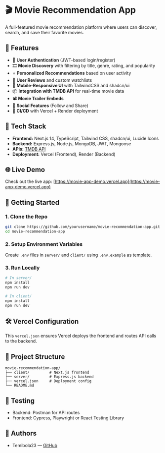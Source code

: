 # 🎬 Movie Recommendation App

A full-featured movie recommendation platform where users can discover, search, and save their favorite movies.

## 🔑 Features

- 🔐 **User Authentication** (JWT-based login/register)
- 🎞️ **Movie Discovery** with filtering by title, genre, rating, and popularity
- ⭐ **Personalized Recommendations** based on user activity
- 📝 **User Reviews** and custom watchlists
- 📱 **Mobile-Responsive UI** with TailwindCSS and shadcn/ui
- 📦 **Integration with TMDB API** for real-time movie data
- 📽️ **Movie Trailer Embeds**
- 👥 **Social Features** (Follow and Share)
- 🚀 **CI/CD** with Vercel + Render deployment

## 🧠 Tech Stack

- **Frontend:** Next.js 14, TypeScript, Tailwind CSS, shadcn/ui, Lucide Icons
- **Backend:** Express.js, Node.js, MongoDB, JWT, Mongoose
- **APIs:** [TMDB API](https://www.themoviedb.org/documentation/api)
- **Deployment:** Vercel (Frontend), Render (Backend)

## 🌐 Live Demo

Check out the live app: [https://movie-app-demo.vercel.app](https://movie-app-demo.vercel.app)

## 🚀 Getting Started

### 1. Clone the Repo
```bash
git clone https://github.com/yourusername/movie-recommendation-app.git
cd movie-recommendation-app
```

### 2. Setup Environment Variables

Create `.env` files in `server/` and `client/` using `.env.example` as template.

### 3. Run Locally

```bash
# In server/
npm install
npm run dev

# In client/
npm install
npm run dev
```

## 🛠️ Vercel Configuration

This `vercel.json` ensures Vercel deploys the frontend and routes API calls to the backend.

## 📁 Project Structure

```
movie-recommendation-app/
├── client/         # Next.js frontend
├── server/         # Express.js backend
├── vercel.json     # Deployment config
└── README.md
```

## 🧪 Testing

- Backend: Postman for API routes
- Frontend: Cypress, Playwright or React Testing Library

## 👥 Authors

- Temibola23 — [GitHub](https://github.com/Temibola23)
